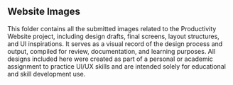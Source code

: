 ## Website Images

This folder contains all the submitted images related to the Productivity Website project, including design drafts, final screens, layout structures, and UI inspirations. It serves as a visual record of the design process and output, compiled for review, documentation, and learning purposes. All designs included here were created as part of a personal or academic assignment to practice UI/UX skills and are intended solely for educational and skill development use.
